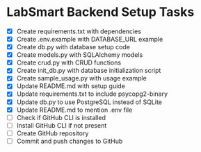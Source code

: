 # LabSmart Backend Setup Tasks

- [x] Create requirements.txt with dependencies
- [x] Create .env.example with DATABASE_URL example
- [x] Create db.py with database setup code
- [x] Create models.py with SQLAlchemy models
- [x] Create crud.py with CRUD functions
- [x] Create init_db.py with database initialization script
- [x] Create sample_usage.py with usage example
- [x] Update README.md with setup guide
- [x] Update requirements.txt to include psycopg2-binary
- [x] Update db.py to use PostgreSQL instead of SQLite
- [x] Update README.md to mention .env file
- [ ] Check if GitHub CLI is installed
- [ ] Install GitHub CLI if not present
- [ ] Create GitHub repository
- [ ] Commit and push changes to GitHub
